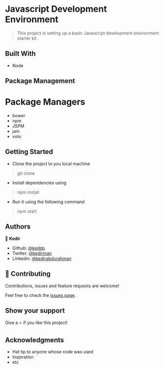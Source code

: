 # Javascript Development Environment

> This project is setting up a basic Javascript development environment starter kit .

## Built With

- Node

## Package Management
 # Package Managers
   - bower
   - npm
   - JSPM
   - jam
   - volo


## Getting Started
- Clone the project to you local machine 
> git clone 
- Install dependencies using
> npm install
- Run it using the following command
> npm start


## Authors

👤 **Kedir**

- Github: [@keddo](https://github.com/keddo)
- Twitter: [@kedirman](https://twitter.com/kedirman)
- Linkedin: [@kedirabdurahman](https://www.linkedin.com/in/kedirabdurahman/)

## 🤝 Contributing

Contributions, issues and feature requests are welcome!

Feel free to check the [issues page](https://github.com/keddo/HTMLCapstoneProject/issues/2).

## Show your support

Give a ⭐️ if you like this project!

## Acknowledgments

- Hat tip to anyone whose code was used
- Inspiration
- etc
<!-- 
## 📝 License

This project is [MIT](lic.url) licensed. -->
